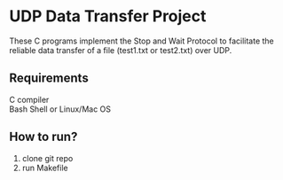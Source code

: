 # UDP Data Transfer Project

These C programs implement the Stop and Wait Protocol to facilitate the reliable data transfer of a file (test1.txt or test2.txt) over UDP.

## Requirements
C compiler<br>
Bash Shell or Linux/Mac OS

## How to run?
1. clone git repo
2. run Makefile
